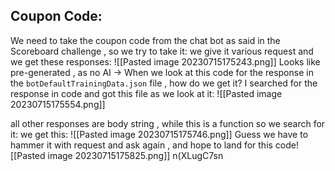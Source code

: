 ## Coupon Code:
We need to take the coupon code from the chat bot as said in the Scoreboard challenge , so we try to take it:
we give it various request and we get these responses:
![[Pasted image 20230715175243.png]]
Looks like pre-generated , as no AI -> When we look at this code for the response in the `botDefaultTrainingData.json` file , how do we get it? I searched for the response in code and got this file as we look at it:
![[Pasted image 20230715175554.png]]

all other responses are body string , while this is a function so we search for it:
we get this:
![[Pasted image 20230715175746.png]]
Guess we have to hammer it with request and ask again , and hope to land for this code![[Pasted image 20230715175825.png]]
n(XLugC7sn